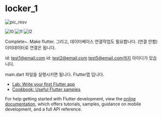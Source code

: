 # locker_1

 

![pic_resv](https://github.com/infott2t/reservationLocker/assets/25080178/75d3f5b4-cbfe-44f4-803b-2714a9d64ff1)

 ![l0](https://github.com/infott2t/reservationLocker/assets/25080178/151046d3-5437-4757-acb6-a5d616696f38)
![l1](https://github.com/infott2t/reservationLocker/assets/25080178/b0fb6f8c-aee4-46ce-986d-7bdfbf915a29)
![l2](https://github.com/infott2t/reservationLocker/assets/25080178/a4b18e43-7e9b-4a35-ba32-30ae4f733843)

 Complete~. Make flutter. 
 그리고, 데이터베이스 연결작업도 필요합니다. (연결 안함)
 더미데이터로 연결은 됨니다. 
 
 id: test1@email.com
 id: test2@email.com
 test5@email.com까지 아이디가 있습니다.

main.dart 파일을 실행시키면 됨니다. Flutter앱 입니다.

- [Lab: Write your first Flutter app](https://docs.flutter.dev/get-started/codelab)
- [Cookbook: Useful Flutter samples](https://docs.flutter.dev/cookbook)

For help getting started with Flutter development, view the
[online documentation](https://docs.flutter.dev/), which offers tutorials,
samples, guidance on mobile development, and a full API reference.
